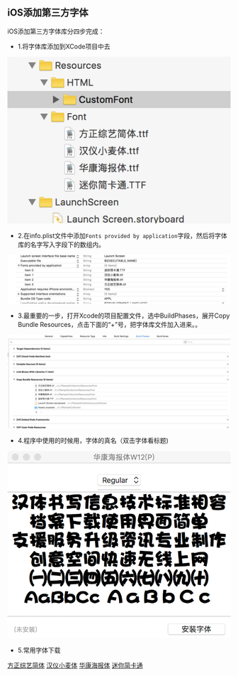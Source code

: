 ## iOS添加第三方字体

  iOS添加第三方字体库分四步完成：

- 1.将字体库添加到XCode项目中去

![添加字体到项目中.png](Images/001.png)

- 2.在info.plist文件中添加`Fonts provided by application`字段，然后将字体库的名字写入字段下的数组内。

![info.plist中添加新的一栏.png](Images/002.png)

- 3.最重要的一步，打开Xcode的项目配置文件，选中BuildPhases，展开Copy Bundle Resources，点击下面的“+”号，把字体库文件加入进来。。

![添加到Copy Bundle Resources.png](Images/003.png)

- 4.程序中使用的时候用，字体的真名（双击字体看标题)

![字体真名.png](Images/004.png)

- 5.常用字体下载

 [方正综艺简体](Fonts/方正综艺简体.ttf) 
 [汉仪小麦体](Fonts/汉仪小麦体.ttf) 
 [华康海报体](Fonts/华康海报体.ttf) 
 [迷你简卡通](Fonts/迷你简卡通.ttf)
